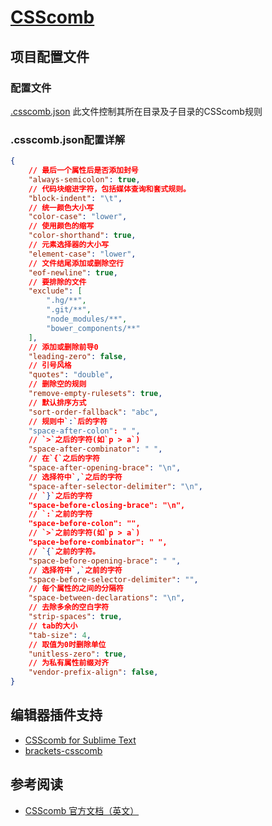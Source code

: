[CSScomb](http://csscomb.com/)
=====

## 项目配置文件

### 配置文件

[.csscomb.json](../.csscomb.json) 此文件控制其所在目录及子目录的CSScomb规则

### .csscomb.json配置详解

```JSON
{
	// 最后一个属性后是否添加封号
	"always-semicolon": true,
	// 代码块缩进字符，包括媒体查询和套式规则。
	"block-indent": "\t",
	// 统一颜色大小写
	"color-case": "lower",
	// 使用颜色的缩写
	"color-shorthand": true,
	// 元素选择器的大小写
	"element-case": "lower",
	// 文件结尾添加或删除空行
	"eof-newline": true,
	// 要排除的文件
	"exclude": [
		".hg/**",
		".git/**",
		"node_modules/**",
		"bower_components/**"
	],
	// 添加或删除前导0
	"leading-zero": false,
	// 引号风格
	"quotes": "double",
	// 删除空的规则
	"remove-empty-rulesets": true,
	// 默认排序方式
	"sort-order-fallback": "abc",
	// 规则中`:`后的字符
	"space-after-colon": " ",
	// `>`之后的字符(如`p > a`)
	"space-after-combinator": " ",
	// 在`{`之后的字符
	"space-after-opening-brace": "\n",
	// 选择符中`,`之后的字符
	"space-after-selector-delimiter": "\n",
	// `}`之后的字符
	"space-before-closing-brace": "\n",
	// `:`之前的字符
	"space-before-colon": "",
	// `>`之前的字符(如`p > a`)
	"space-before-combinator": " ",
	// `{`之前的字符。
	"space-before-opening-brace": " ",
	// 选择符中`,`之前的字符
	"space-before-selector-delimiter": "",
	// 每个属性的之间的分隔符
	"space-between-declarations": "\n",
	// 去除多余的空白字符
	"strip-spaces": true,
	// tab的大小
	"tab-size": 4,
	// 取值为0时删除单位
	"unitless-zero": true,
	// 为私有属性前缀对齐
	"vendor-prefix-align": false,
}
```

## 编辑器插件支持
-   [CSScomb for Sublime Text](https://packagecontrol.io/packages/CSScomb)
-   [brackets-csscomb](https://github.com/i-akhmadullin/brackets-csscomb)

## 参考阅读
-   [CSScomb 官方文档（英文）](https://github.com/csscomb/csscomb.js/blob/master/doc/options.md)
